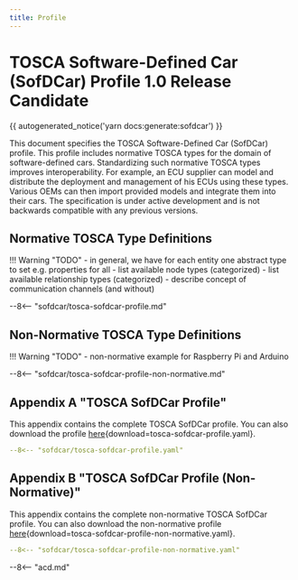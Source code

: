 ```yaml
---
title: Profile
---
```


# TOSCA Software-Defined Car (SofDCar) Profile 1.0 Release Candidate

{{ autogenerated_notice('yarn docs:generate:sofdcar') }}

This document specifies the TOSCA Software-Defined Car (SofDCar) profile.
This profile includes normative TOSCA types for the domain of software-defined cars. 
Standardizing such normative TOSCA types improves interoperability.
For example, an ECU supplier can model and distribute the deployment and management of his ECUs using these types. 
Various OEMs can then import provided models and integrate them into their cars.
The specification is under active development and is not backwards compatible with any previous versions.


## Normative TOSCA Type Definitions

!!! Warning "TODO"
    - in general, we have for each entity one abstract type to set e.g. properties for all
    - list available node types (categorized)
    - list available relationship types (categorized)
    - describe concept of communication channels (and without)

--8<-- "sofdcar/tosca-sofdcar-profile.md"


## Non-Normative TOSCA Type Definitions

!!! Warning "TODO"
    - non-normative example for Raspberry Pi and Arduino

--8<-- "sofdcar/tosca-sofdcar-profile-non-normative.md"

## Appendix A "TOSCA SofDCar Profile"

This appendix contains the complete TOSCA SofDCar profile.
You can also download the profile [here](tosca-sofdcar-profile.yaml){download=tosca-sofdcar-profile.yaml}.

```yaml linenums="1"
--8<-- "sofdcar/tosca-sofdcar-profile.yaml"
```

## Appendix B "TOSCA SofDCar Profile (Non-Normative)"

This appendix contains the complete non-normative TOSCA SofDCar profile.
You can also download the non-normative profile [here](tosca-sofdcar-profile-non-normative.yaml){download=tosca-sofdcar-profile-non-normative.yaml}.

```yaml linenums="1"
--8<-- "sofdcar/tosca-sofdcar-profile-non-normative.yaml"
```

--8<-- "acd.md"